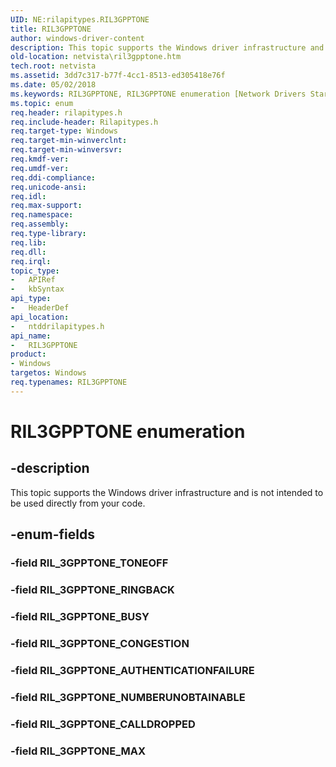 ```yaml
---
UID: NE:rilapitypes.RIL3GPPTONE
title: RIL3GPPTONE
author: windows-driver-content
description: This topic supports the Windows driver infrastructure and is not intended to be used directly from your code.
old-location: netvista\ril3gpptone.htm
tech.root: netvista
ms.assetid: 3dd7c317-b77f-4cc1-8513-ed305418e76f
ms.date: 05/02/2018
ms.keywords: RIL3GPPTONE, RIL3GPPTONE enumeration [Network Drivers Starting with Windows Vista], RIL_3GPPTONE_AUTHENTICATIONFAILURE, RIL_3GPPTONE_BUSY, RIL_3GPPTONE_CALLDROPPED, RIL_3GPPTONE_CONGESTION, RIL_3GPPTONE_MAX, RIL_3GPPTONE_NUMBERUNOBTAINABLE, RIL_3GPPTONE_RINGBACK, netvista.ril3gpptone, ntddrilapitypes/RIL3GPPTONE, ntddrilapitypes/RIL_3GPPTONE_AUTHENTICATIONFAILURE, ntddrilapitypes/RIL_3GPPTONE_BUSY, ntddrilapitypes/RIL_3GPPTONE_CALLDROPPED, ntddrilapitypes/RIL_3GPPTONE_CONGESTION, ntddrilapitypes/RIL_3GPPTONE_MAX, ntddrilapitypes/RIL_3GPPTONE_NUMBERUNOBTAINABLE, ntddrilapitypes/RIL_3GPPTONE_RINGBACK
ms.topic: enum
req.header: rilapitypes.h
req.include-header: Rilapitypes.h
req.target-type: Windows
req.target-min-winverclnt: 
req.target-min-winversvr: 
req.kmdf-ver: 
req.umdf-ver: 
req.ddi-compliance: 
req.unicode-ansi: 
req.idl: 
req.max-support: 
req.namespace: 
req.assembly: 
req.type-library: 
req.lib: 
req.dll: 
req.irql: 
topic_type:
-	APIRef
-	kbSyntax
api_type:
-	HeaderDef
api_location:
-	ntddrilapitypes.h
api_name:
-	RIL3GPPTONE
product:
- Windows
targetos: Windows
req.typenames: RIL3GPPTONE
---
```


# RIL3GPPTONE enumeration


## -description


This topic supports the Windows driver infrastructure and is not intended to be used directly from your code.


## -enum-fields




### -field RIL_3GPPTONE_TONEOFF


### -field RIL_3GPPTONE_RINGBACK


### -field RIL_3GPPTONE_BUSY


### -field RIL_3GPPTONE_CONGESTION


### -field RIL_3GPPTONE_AUTHENTICATIONFAILURE


### -field RIL_3GPPTONE_NUMBERUNOBTAINABLE


### -field RIL_3GPPTONE_CALLDROPPED


### -field RIL_3GPPTONE_MAX

